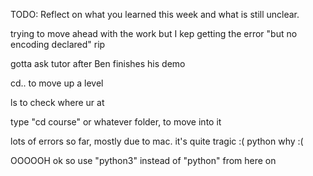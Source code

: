 TODO: Reflect on what you learned this week and what is still unclear.

trying to move ahead with the work but I kep getting the error "but no encoding declared" rip

gotta ask tutor after Ben finishes his demo

cd.. to move up a level

ls to check where ur at

type "cd course"
    or whatever folder, to move into it

lots of errors so far, mostly due to mac. it's quite tragic :( python why :(

OOOOOH ok so use "python3" instead of "python" from here on